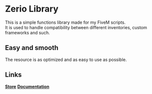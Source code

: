 # Zerio Library
This is a simple functions library made for my FiveM scripts.<br>
It is used to handle compatibility between different inventories, custom frameworks and such.

## Easy and smooth
The resource is as optimized and as easy to use as possible.

## Links
[**Store**](https://store.zerio-scripts.com/)
[**Documentation**]()
